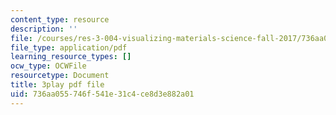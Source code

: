 ```yaml
---
content_type: resource
description: ''
file: /courses/res-3-004-visualizing-materials-science-fall-2017/736aa055746f541e31c4ce8d3e882a01_-MJrb7xScbU.pdf
file_type: application/pdf
learning_resource_types: []
ocw_type: OCWFile
resourcetype: Document
title: 3play pdf file
uid: 736aa055-746f-541e-31c4-ce8d3e882a01
---
```

